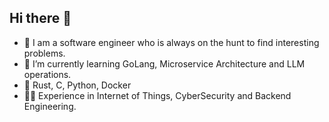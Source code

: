 ## Hi there 👋   

- 🔭 I am a software engineer who is always on the hunt to find interesting problems.
- 🌱 I’m currently learning GoLang, Microservice Architecture and LLM operations.
- 🧰 Rust, C, Python, Docker
- 🧑‍💼 Experience in Internet of Things, CyberSecurity and Backend Engineering.
